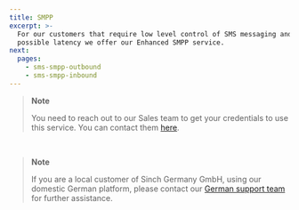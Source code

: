 ```yaml
---
title: SMPP
excerpt: >-
  For our customers that require low level control of SMS messaging and lowest
  possible latency we offer our Enhanced SMPP service.
next:
  pages:
    - sms-smpp-outbound
    - sms-smpp-inbound
---
```

> **Note**    
>
> You need to reach out to our Sales team to get your credentials to use this service. You can contact them [here](https://www.sinch.com/contact-us/).

<br>

> **Note**    
>
> If you are a local customer of Sinch Germany GmbH, using our domestic German platform, please contact our [German support team](mailto:support-de@sinch.com) for further assistance.

